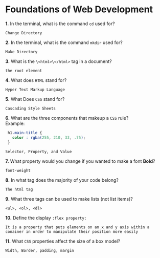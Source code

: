 # Foundations of Web Development

**1.** In the terminal, what is the command `cd` used for?
<!-- enter you answer in the space below -->
```
Change Directory
```

**2.** In the terminal, what is the command `mkdir` used for?
<!-- enter you answer in the space below -->
```
Make Directory
```

**3.** What is the `\<html>\</html>` tag in a document?
<!-- enter you answer in the space below -->
```
the root element
```

**4.** What does `HTML` stand for?
<!-- enter you answer in the space below -->
```
Hyper Text Markup Language
```

**5.** What Does `CSS` stand for?
<!-- enter you answer in the space below -->
```
Cascading Style Sheets
```

**6.** What are the three components that makeup a `CSS` rule? <br> Example:
```css
 h1.main-title {
   color : rgba(255, 210, 33, .75);
 }
```
<!-- enter you answer in the space below -->
```
Selector, Property, and Value
```

**7.** What property would you change if you wanted to make a font **Bold**?
<!-- enter you answer in the space below -->
```
font-weight
```

**8.** In what tag does the majority of your code belong?
<!-- enter you answer in the space below -->
```
The html tag
```

**9.** What three tags can be used to make lists (not list items)?
<!-- enter you answer in the space below -->
```
<ul>, <ol>, <dl>
```

**10.** Define the display `:flex property:`
<!-- enter you answer in the space below -->
```
It is a property that puts elements on an x and y axis within a conainer in order to manipulate their position more easily
```

**11.** What `CSS` properties affect the size of a box model?
<!-- enter you answer in the space below -->
```
Width, Border, padding, margin
```
